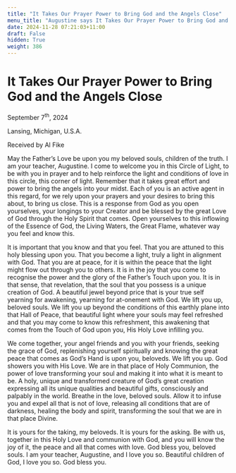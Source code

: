 ```yaml
---
title: "It Takes Our Prayer Power to Bring God and the Angels Close"
menu_title: "Augustine says It Takes Our Prayer Power to Bring God and the Angels Close"
date: 2024-11-28 07:21:03+11:00
draft: False
hidden: True
weight: 386
---
```

# It Takes Our Prayer Power to Bring God and the Angels Close 

September 7<sup>th</sup>, 2024

Lansing, Michigan, U.S.A.

Received by Al Fike 

May the Father’s Love be upon you my beloved souls, children of the truth. I am your teacher, Augustine. I come to welcome you in this Circle of Light, to be with you in prayer and to help reinforce the light and conditions of love in this circle, this corner of light. Remember that it takes great effort and power to bring the angels into your midst. Each of you is an active agent in this regard, for we rely upon your prayers and your desires to bring this about, to bring us close. This is a response from God as you open yourselves, your longings to your Creator and be blessed by the great Love of God through the Holy Spirit that comes. Open yourselves to this inflowing of the Essence of God, the Living Waters, the Great Flame, whatever way you feel and know this.

It is important that you know and that you feel. That you are attuned to this holy blessing upon you. That you become a light, truly a light in alignment with God. That you are at peace, for it is within the peace that the light might flow out through you to others. It is in the joy that you come to recognise the power and the glory of the Father’s Touch upon you. It is in that sense, that revelation, that the soul that you possess is a unique creation of God. A beautiful jewel beyond price that is your true self yearning for awakening, yearning for at-onement with God. We lift you up, beloved souls. We lift you up beyond the conditions of this earthly plane into that Hall of Peace, that beautiful light where your souls may feel refreshed and that you may come to know this refreshment, this awakening that comes from the Touch of God upon you, His Holy Love infilling you.

We come together, your angel friends and you with your friends, seeking the grace of God, replenishing yourself spiritually and knowing the great peace that comes as God’s Hand is upon you, beloveds. We lift you up. God showers you with His Love. We are in that place of Holy Communion, the power of love transforming your soul and making it into what it is meant to be. A holy, unique and transformed creature of God’s great creation expressing all its unique qualities and beautiful gifts, consciously and palpably in the world. Breathe in the love, beloved souls. Allow it to infuse you and expel all that is not of love, releasing all conditions that are of darkness, healing the body and spirit, transforming the soul that we are in that place Divine. 

It is yours for the taking, my beloveds. It is yours for the asking. Be with us, together in this Holy Love and communion with God, and you will know the joy of it, the peace and all that comes with love. God bless you, beloved souls. I am your teacher, Augustine, and I love you so. Beautiful children of God, I love you so. God bless you. 